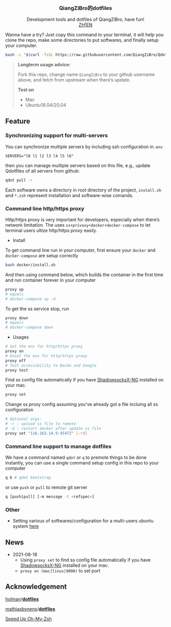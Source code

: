 <p align="center">
  <h3 align="center">QiangZiBro的dotfiles</h3>
  <p align="center">
   Development tools and dotfiles of QiangZiBro, have fun!
  </br>
    <a href="README_zh.md">ZH</a>|<a href="README.md">EN</a>
  </p>
</p>
Wanna have a try? Just copy this command to your terminal, it will help you clone the repo, make some directories to put softwares, and finally setup your computer.

```bash
bash -c "$(curl -fsSL https://raw.githubusercontent.com/QiangZiBro/Qdotfiles/master/scripts/bootstrap.sh)"
```

> **Longterm usage advice:**
>
> Fork this repo, change name `QiangZiBro` to your github username above, and fetch from upstream when there’s update.
>
> **Test on**
>
> - Mac
> - Ubuntu18.04/20.04



## Feature

### Synchronizing support for multi-servers

You can synchronize multiple servers by including ssh configuration in`.env` 

```
SERVERS="l0 l1 l2 l3 l4 l5 l6"
```

then you can manage multiple servers based on this file, e.g., update Qdotfiles of all servers from github:

```bash
qdot pull -r
```

Each software owns a directory in root directory of the project, `install.sh` and `*.zsh` represent installation and software-wise comands.

### Command line http/https proxy

Http/https proxy is very important for developers, especially when there’s network limitation. The uses `ss+privoxy+docker+docker-compose` to let terminal users ultize http/https proxy easily. 

- Install


To get command line run in your computer, first ensure your `docker` and `docker-compose` are setup correctly

```bash
bash docker/install.sh
```

And then using command below, which builds the container in the first time and run container forever in your computer

```bash
proxy up
# equals 
# docker-compose up -d
```

To get the ss service stop, run

```bash
proxy down
# equals 
# docker-compose down
```



- Usages

```bash
# Set the env for http/https proxy
proxy on 
# Unset the env for http/https proxy
proxy off
# Test accessibility to Baidu and Google
proxy test
```

Find ss config file automatically if you have [ShadowsocksX-NG](https://github.com/shadowsocks/ShadowsocksX-NG) installed on your mac.

```bash
proxy set
```

Change ss proxy config assuming you've already got a file incluing all ss configuration

```bash
# Optional args:
# -r : upload ss file to remote
# -d : restart docker after update ss file
proxy set "116.163.14.9:45472" [-rd]
```



### Command line support to manage dotfiles

We have a command named `qdot` or `q` to premote things to be done instantly, you can use a single command setup config in this repo to your computer

```bash
q b # qdot bootstrap
```

or use  `push`  or  `pull`  to remote git server

```bash
q [push|pull] [-m message -t <refspec>]
```

### Other

- Setting various of softwares/configuration for a multi-users ubuntu system [here](scripts/init_a_fresh_ubuntu)

## News

- 2021-08-18 
  - Using `proxy set`  to find ss config file automatically if you have [ShadowsocksX-NG](https://github.com/shadowsocks/ShadowsocksX-NG) installed on your mac.
  -  `proxy on (mac|linux|9090)` to set port

## Acknowledgement

[holman](https://github.com/holman)/**[dotfiles](https://github.com/holman/dotfiles)**

 [mathiasbynens](https://github.com/mathiasbynens)/**[dotfiles](https://github.com/mathiasbynens/dotfiles)**

 [Speed Up Oh-My-Zsh](https://bennycwong.github.io/post/speeding-up-oh-my-zsh/)

